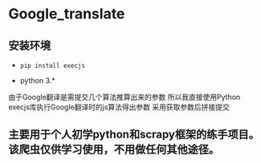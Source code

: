 
# Google_translate
## 安装环境
* ```pip install execjs```

* python 3.*

由于Google翻译是需提交几个算法推算出来的参数 所以我直接使用Python execjs库执行Google翻译时的js算法得出参数 
采用获取参数后拼接提交

## 主要用于个人初学python和scrapy框架的练手项目。该爬虫仅供学习使用，不用做任何其他途径。
